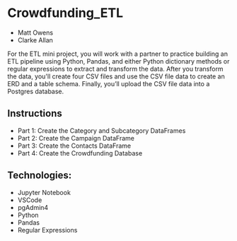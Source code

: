 # Crowdfunding_ETL
- Matt Owens
- Clarke Allan

For the ETL mini project, you will work with a partner to practice building an ETL pipeline using Python, Pandas, and either Python dictionary methods or regular expressions to extract and transform the data. After you transform the data, you'll create four CSV files and use the CSV file data to create an ERD and a table schema. Finally, you’ll upload the CSV file data into a Postgres database.

## Instructions
- Part 1: Create the Category and Subcategory DataFrames
- Part 2: Create the Campaign DataFrame
- Part 3: Create the Contacts DataFrame
- Part 4: Create the Crowdfunding Database

## Technologies:
- Jupyter Notebook
- VSCode
- pgAdmin4
- Python
- Pandas
- Regular Expressions
